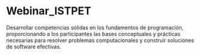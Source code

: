 # Webinar_ISTPET
Desarrollar competencias sólidas en los fundamentos de programación, proporcionando a los participantes las bases conceptuales y prácticas necesarias para resolver problemas computacionales y construir soluciones de software efectivas.
